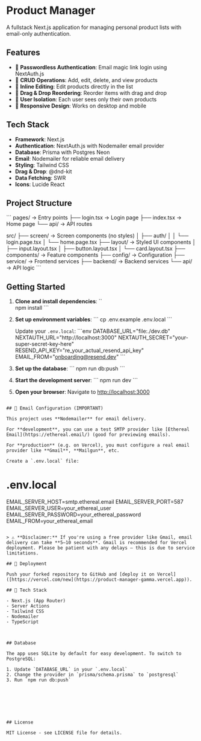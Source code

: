 # Product Manager

A fullstack Next.js application for managing personal product lists with email-only authentication.

## Features

- 🔐 **Passwordless Authentication**: Email magic link login using NextAuth.js
- 📝 **CRUD Operations**: Add, edit, delete, and view products
- 🎯 **Inline Editing**: Edit products directly in the list
- 🔄 **Drag & Drop Reordering**: Reorder items with drag and drop
- 👤 **User Isolation**: Each user sees only their own products
- 📱 **Responsive Design**: Works on desktop and mobile

## Tech Stack

- **Framework**: Next.js 
- **Authentication**: NextAuth.js with Nodemailer email provider
- **Database**: Prisma with Postgres Neon
- **Email**: Nodemailer for reliable email delivery
- **Styling**: Tailwind CSS
- **Drag & Drop**: @dnd-kit
- **Data Fetching**: SWR
- **Icons**: Lucide React

## Project Structure

\`\`\`
pages/                   → Entry points
├── login.tsx           → Login page
├── index.tsx           → Home page
└── api/                → API routes

src/
├── screen/             → Screen components (no styles)
│   ├── auth/
│   │   └── login.page.tsx
│   └── home.page.tsx
├── layout/             → Styled UI components
│   ├── input.layout.tsx
│   ├── button.layout.tsx
│   └── card.layout.tsx
├── components/         → Feature components
├── config/             → Configuration
├── service/            → Frontend services
├── backend/            → Backend services
└── api/                → API logic
\`\`\`

## Getting Started

1. **Clone and install dependencies**:
   \`\`\
   npm install
   \`\`\`


3. **Set up environment variables**:
   \`\`\`
   cp .env.example .env.local
   \`\`\`
   
   Update your `.env.local`:
   \`\`\`env
   DATABASE_URL="file:./dev.db"
   NEXTAUTH_URL="http://localhost:3000"
   NEXTAUTH_SECRET="your-super-secret-key-here"
   RESEND_API_KEY="re_your_actual_resend_api_key"
   EMAIL_FROM="onboarding@resend.dev"
   \`\`\`

4. **Set up the database**:
   \`\`\`
   npm run db:push
   \`\`\`

5. **Start the development server**:
   \`\`\`
   npm run dev
   \`\`\`

6. **Open your browser**:
   Navigate to [http://localhost:3000](http://localhost:3000)


```

## 📧 Email Configuration (IMPORTANT)

This project uses **Nodemailer** for email delivery.

For **development**, you can use a test SMTP provider like [Ethereal Email](https://ethereal.email/) (good for previewing emails).

For **production** (e.g. on Vercel), you must configure a real email provider like **Gmail**, **Mailgun**, etc.

Create a `.env.local` file:

```
# .env.local
EMAIL_SERVER_HOST=smtp.ethereal.email
EMAIL_SERVER_PORT=587
EMAIL_SERVER_USER=your_ethereal_user
EMAIL_SERVER_PASSWORD=your_ethereal_password
EMAIL_FROM=your_ethereal_email
```

> ⚠️ **Disclaimer:** If you're using a free provider like Gmail, email delivery can take **5–10 seconds**. Gmail is recommended for Vercel deployment. Please be patient with any delays — this is due to service limitations.

## 🚀 Deployment

Push your forked repository to GitHub and [deploy it on Vercel]([https://vercel.com/new](https://product-manager-gamma.vercel.app)).

## 🧪 Tech Stack

- Next.js (App Router)
- Server Actions
- Tailwind CSS
- Nodemailer
- TypeScript



## Database

The app uses SQLite by default for easy development. To switch to PostgreSQL:

1. Update `DATABASE_URL` in your `.env.local`
2. Change the provider in `prisma/schema.prisma` to `postgresql`
3. Run `npm run db:push`







## License

MIT License - see LICENSE file for details.
